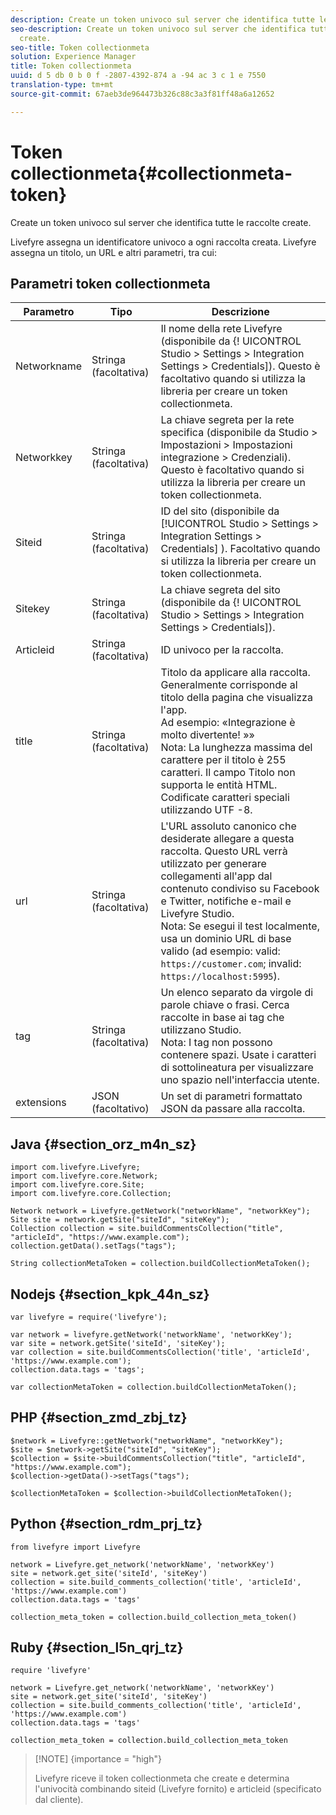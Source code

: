 ```yaml
---
description: Create un token univoco sul server che identifica tutte le raccolte create.
seo-description: Create un token univoco sul server che identifica tutte le raccolte
  create.
seo-title: Token collectionmeta
solution: Experience Manager
title: Token collectionmeta
uuid: d 5 db 0 b 0 f -2807-4392-874 a -94 ac 3 c 1 e 7550
translation-type: tm+mt
source-git-commit: 67aeb3de964473b326c88c3a3f81ff48a6a12652

---
```



# Token collectionmeta{#collectionmeta-token}

Create un token univoco sul server che identifica tutte le raccolte create.

Livefyre assegna un identificatore univoco a ogni raccolta creata. Livefyre assegna un titolo, un URL e altri parametri, tra cui:

## Parametri token collectionmeta

| Parametro | Tipo | Descrizione |
|--- |--- |--- |
| Networkname | Stringa (facoltativa) | Il nome della rete Livefyre (disponibile da {! UICONTROL Studio > Settings > Integration Settings > Credentials]). Questo è facoltativo quando si utilizza la libreria per creare un token collectionmeta. |
| Networkkey | Stringa (facoltativa) | La chiave segreta per la rete specifica (disponibile da Studio > Impostazioni > Impostazioni integrazione > Credenziali). Questo è facoltativo quando si utilizza la libreria per creare un token collectionmeta. |
| Siteid | Stringa (facoltativa) | ID del sito (disponibile da [!UICONTROL Studio > Settings > Integration Settings > Credentials] ). Facoltativo quando si utilizza la libreria per creare un token collectionmeta. |
| Sitekey | Stringa (facoltativa) | La chiave segreta del sito (disponibile da {! UICONTROL Studio > Settings > Integration Settings > Credentials]). |
| Articleid | Stringa (facoltativa) | ID univoco per la raccolta. |
| title | Stringa (facoltativa) | Titolo da applicare alla raccolta. Generalmente corrisponde al titolo della pagina che visualizza l'app. <br>Ad esempio: «Integrazione è molto divertente! »» <br>Nota: La lunghezza massima del carattere per il titolo è 255 caratteri. Il campo Titolo non supporta le entità HTML. Codificate caratteri speciali utilizzando UTF -8. |
| url | Stringa (facoltativa) | L'URL assoluto canonico che desiderate allegare a questa raccolta. Questo URL verrà utilizzato per generare collegamenti all'app dal contenuto condiviso su Facebook e Twitter, notifiche e-mail e Livefyre Studio. <br>Nota: Se esegui il test localmente, usa un dominio URL di base valido (ad esempio: valid: `https://customer.com`; invalid: `https://localhost:5995`). |
| tag | Stringa (facoltativa) | Un elenco separato da virgole di parole chiave o frasi. Cerca raccolte in base ai tag che utilizzano Studio. </br>Nota: I tag non possono contenere spazi. Usate i caratteri di sottolineatura per visualizzare uno spazio nell'interfaccia utente. |
| extensions | JSON (facoltativo) | Un set di parametri formattato JSON da passare alla raccolta. |

## Java {#section_orz_m4n_sz}

```
import com.livefyre.Livefyre; 
import com.livefyre.core.Network; 
import com.livefyre.core.Site; 
import com.livefyre.core.Collection; 
  
Network network = Livefyre.getNetwork("networkName", "networkKey"); 
Site site = network.getSite("siteId", "siteKey"); 
Collection collection = site.buildCommentsCollection("title", "articleId", "https://www.example.com"); 
collection.getData().setTags("tags"); 
  
String collectionMetaToken = collection.buildCollectionMetaToken();
```

## Nodejs {#section_kpk_44n_sz}

```
var livefyre = require('livefyre'); 
  
var network = livefyre.getNetwork('networkName', 'networkKey'); 
var site = network.getSite('siteId', 'siteKey'); 
var collection = site.buildCommentsCollection('title', 'articleId', 'https://www.example.com'); 
collection.data.tags = 'tags'; 
  
var collectionMetaToken = collection.buildCollectionMetaToken(); 
```

## PHP {#section_zmd_zbj_tz}

```
$network = Livefyre::getNetwork("networkName", "networkKey"); 
$site = $network->getSite("siteId", "siteKey"); 
$collection = $site->buildCommentsCollection("title", "articleId", "https://www.example.com"); 
$collection->getData()->setTags("tags"); 
  
$collectionMetaToken = $collection->buildCollectionMetaToken();
```

## Python {#section_rdm_prj_tz}

```
from livefyre import Livefyre 
  
network = Livefyre.get_network('networkName', 'networkKey') 
site = network.get_site('siteId', 'siteKey') 
collection = site.build_comments_collection('title', 'articleId', 'https://www.example.com') 
collection.data.tags = 'tags' 
  
collection_meta_token = collection.build_collection_meta_token()
```

## Ruby {#section_l5n_qrj_tz}

```
require 'livefyre' 
  
network = Livefyre.get_network('networkName', 'networkKey') 
site = network.get_site('siteId', 'siteKey') 
collection = site.build_comments_collection('title', 'articleId', 'https://www.example.com') 
collection.data.tags = 'tags' 
  
collection_meta_token = collection.build_collection_meta_token 
```

>[!NOTE] {importance = "high"}
>
>Livefyre riceve il token collectionmeta che create e determina l'univocità combinando siteid (Livefyre fornito) e articleid (specificato dal cliente).

